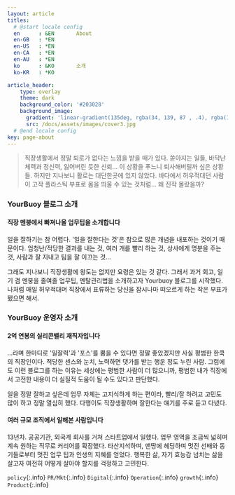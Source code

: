```yaml
---
layout: article
titles:
  # @start locale config
  en      : &EN       About
  en-GB   : *EN
  en-US   : *EN
  en-CA   : *EN
  en-AU   : *EN
  ko      : &KO       소개
  ko-KR   : *KO

article_header:
    type: overlay
    theme: dark
    background_color: '#203028'
    background_image:
      gradient: 'linear-gradient(135deg, rgba(34, 139, 87 , .4), rgba(139, 34, 139, .4))'
      src: /docs/assets/images/cover3.jpg
  # @end locale config
key: page-about
---
```




> 직장생활에서 정말 퇴로가 없다는 느낌을 받을 때가 있다. 쏟아지는 일들, 바닥난 체력과 정신력, 잃어버린 듯한 신뢰... 이 상황을 푸느니 퇴사해버릴까 싶은 상황들. 하지만 지나보니 활로는 대단한곳에 있지 않았다. 바다에서 허우적대던 사람이 고작 플라스틱 부표로 몸을 띄울 수 있는 것처럼... 왜 진작 몰랐을까? 



### YourBuoy 블로그 소개

#### 직장 멘붕에서 빠져나올 업무팁을 소개합니다

일을 잘하기는 참 어렵다. '일을 잘한다는 것'은 참으로 많은 개념을 내포하는 것이기 때문이다. 엄청난/적당한 결과를 내는 것, 여러 개를 빨리 하는 것, 상사에게 명분을 주는 것, 사람과 잘 지내고 팀을 잘 이끄는 것... 

그래도 지나보니 직장생활에 왕도는 없지만 요령은 있는 것 같다. 그래서 과거 회고, 일기 겸 멘붕을 줄여줄 업무팁, 멘탈관리법을 소개하고자 Yourbuoy 블로그를 시작했다.  나처럼 매일 허우적대며 직장에서 표류하는 당신을 잠시나마 떠오르게 하는 작은 부표가 됐으면 해서.



### YourBuoy 운영자 소개

#### 2억 연봉의 실리콘밸리 재직자입니다

...라며 한마디로 '일잘력'과 '포스'를 뿜을 수 있다면 정말 좋았겠지만 사실 평범한 한쿡의 직장인이다. 적당한 센스와 눈치, 노력하면 댓가를 받는 행운 정도 누린 사람. 그럼에도 이런 블로그를 하는 이유는 세상에는 평범한 사람이 더 많으니까, 평범한 내가 직장에서 고전한 내용이 더 실질적 도움이 될 수도 있다고 판단했다.

일을 정말 잘하고 싶은데 업무 자체는 고지식하게 하는 편이라, 빨리/잘 하려고 고민도 많이 하고 정말 열심히 했다. 다행이도 직장생활하며 잘한다는 얘기를 주로 듣고 다녔다.  

#### 여러 규모 조직에서 일해본 사람입니다

13년차. 공공기관, 외국계 회사를 거쳐 스타트업에서 일했다. 업무 영역을 조금씩 넓히며 계속 원하는 직무로 커리어를 확장했다. 타산지석하며, 맨땅에 헤딩하며 멋진 선배와 동기들로부터 멋진 업무 팁과 인생의 지혜를 얻었다. 행복한 삶, 자기 효능감 넘치는 삶을 살고자 여전히 어떻게 살아야 할지를 걱정하고 고민한다. 

`policy`{:.info} `PR/Mkt`{:.info} `Digital`{:.info} `Operation`{:.info} `growth`{:.info} `Product`{:.info} 

